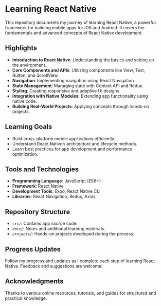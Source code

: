 # Learning React Native

This repository documents my journey of learning React Native, a powerful framework for building mobile apps for iOS and Android. It covers the fundamentals and advanced concepts of React Native development.

## Highlights
- **Introduction to React Native**: Understanding the basics and setting up the environment.
- **Core Components and APIs**: Utilizing components like View, Text, Button, and ScrollView.
- **Navigation**: Implementing navigation using React Navigation.
- **State Management**: Managing state with Context API and Redux.
- **Styling**: Creating responsive and adaptive UI designs.
- **Integration with Native Modules**: Extending app functionality using native code.
- **Building Real-World Projects**: Applying concepts through hands-on projects.

## Learning Goals
- Build cross-platform mobile applications efficiently.
- Understand React Native’s architecture and lifecycle methods.
- Learn best practices for app development and performance optimization.

## Tools and Technologies
- **Programming Language**: JavaScript (ES6+)
- **Framework**: React Native
- **Development Tools**: Expo, React Native CLI
- **Libraries**: React Navigation, Redux, Axios

## Repository Structure
- `src/`: Contains app source code.
- `docs/`: Notes and additional learning materials.
- `projects/`: Hands-on projects developed during the process.

## Progress Updates
Follow my progress and updates as I complete each step of learning React Native. Feedback and suggestions are welcome!

## Acknowledgments
Thanks to various online resources, tutorials, and guides for structured and practical knowledge.

